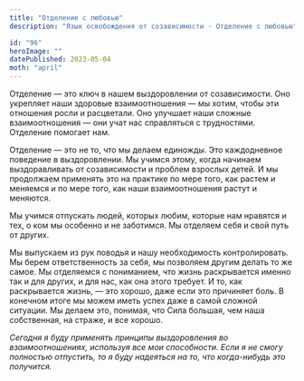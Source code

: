 ```yaml
---
title: "Отделение с любовью"
description: "Язык освобождения от созависимости - Отделение с любовью"

id: "96"
heroImage: ""
datePublished: 2023-05-04
moth: "april"
---
```


Отделение — это ключ в нашем выздоровлении от созависимости. Оно укрепляет
наши здоровые взаимоотношения — мы хотим, чтобы эти отношения росли и
расцветали. Оно улучшает наши сложные взаимоотношения — они учат нас
справляться с трудностями. Отделение помогает нам.

Отделение — это не то, что мы делаем единожды. Это каждодневное поведение в
выздоровлении. Мы учимся этому, когда начинаем выздоравливать от созависимости
и проблем взрослых детей. И мы продолжаем применять это на практике по мере
того, как растем и меняемся и по мере того, как наши взаимоотношения растут и
меняются.

Мы учимся отпускать людей, которых любим, которые нам нравятся и тех, о ком мы
особенно и не заботимся. Мы отделяем себя и свой путь от других.

Мы выпускаем из рук поводья и нашу необходимость контролировать. Мы берем
ответственность за себя, мы позволяем другим делать то же самое. Мы отделяемся
с пониманием, что жизнь раскрывается именно так и для других, и для нас, как
она этого требует. И то, как раскрывается жизнь, — это хорошо, даже если это
причиняет боль. В конечном итоге мы можем иметь успех даже в самой сложной
ситуации. Мы делаем это, понимая, что Сила большая, чем наша собственная, на
страже, и все хорошо.

_Сегодня_ _я_ _буду_ _применять_ _принципы_ _выздоровления_ _во_
_взаимоотношениях,_ _используя_ _все_ _мои_ _способности._ _Если_ _я_ _не_
_смогу_ _полностью_ _отпустить,_ _то_ _я_ _буду_ _надеяться_ _на_ _то,_ _что_
_когда-нибудь_ _это_ _получится._
